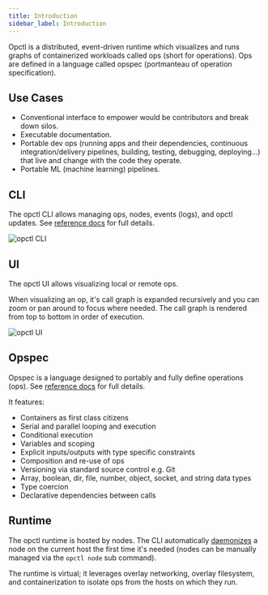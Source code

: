 ```yaml
---
title: Introduction
sidebar_label: Introduction
---
```


Opctl is a distributed, event-driven runtime which visualizes and runs graphs of containerized workloads called ops (short for operations). 
Ops are defined in a language called opspec (portmanteau of operation specification).

## Use Cases
- Conventional interface to empower would be contributors and break down silos.
- Executable documentation.
- Portable dev ops (running apps and their dependencies, continuous integration/delivery pipelines, building, testing, debugging, deploying...) that live and change with the code they operate.
- Portable ML (machine learning) pipelines.

## CLI
The opctl CLI allows managing ops, nodes, events (logs), and opctl updates. See [reference docs](reference/cli.md) for full details.

![opctl CLI](/docs/assets/opctl-cli.png)

## UI
The opctl UI allows visualizing local or remote ops.

When visualizing an op, it's call graph is expanded recursively and you can zoom or pan around to focus where needed.
The call graph is rendered from top to bottom in order of execution. 

![opctl UI](/docs/assets/opctl-ui.png)

## Opspec
Opspec is a language designed to portably and fully define operations (ops). See [reference docs](reference/opspec/index.md) for full details.

It features:
- Containers as first class citizens
- Serial and parallel looping and execution
- Conditional execution
- Variables and scoping
- Explicit inputs/outputs with type specific constraints
- Composition and re-use of ops
- Versioning via standard source control e.g. Git
- Array, boolean, dir, file, number, object, socket, and string data types
- Type coercion
- Declarative dependencies between calls

## Runtime
The opctl runtime is hosted by nodes. The CLI automatically [daemonizes](https://en.wikipedia.org/wiki/Daemon_(computing)) a node on the current host the first time it's needed (nodes can be manually managed via the `opctl node` sub command).

The runtime is virtual; it leverages overlay networking, overlay filesystem, and containerization to isolate ops from the hosts on which they run.